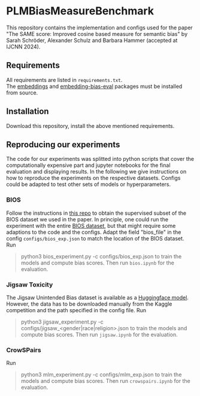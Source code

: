 # PLMBiasMeasureBenchmark
This repository contains the implementation and configs used for the paper "The SAME score: Improved cosine based measure for semantic bias" by Sarah Schröder, Alexander Schulz and  Barbara Hammer (accepted at IJCNN 2024).

## Requirements
All requirements are listed in ```requirements.txt```.  
The [embeddings](https://github.com/UBI-AGML-NLP/Embeddings) and [embedding-bias-eval](https://github.com/HammerLabML/EmbeddingBiasScores) packages must be installed from source.   

## Installation
Download this repository, install the above mentioned requirements.

## Reproducing our experiments

The code for our experiments was splitted into python scripts that cover the computationally expensive part and jupyter notebooks for the final evaluation and displaying results. In the following we give instructions on how to reproduce the experiments on the respective datasets. Configs could be adapted to test other sets of models or hyperparameters.

### BIOS
Follow the instructions in [this repo](https://github.com/HammerLabML/MeasuringFairnessWithBiasedData) to obtain the supervised subset of the BIOS dataset we used in the paper. In principle, one could run the experiment with the entire [BIOS dataset](https://github.com/microsoft/biosbias), but that might require some adaptions to the code and the configs. Adapt the field "bios_file" in the config ```configs/bios_exp.json``` to match the location of the BIOS dataset. Run
> python3 bios_experiment.py -c configs/bios_exp.json
to train the models and compute bias scores. Then run ```bios.ipynb``` for the evaluation.

### Jigsaw Toxicity
The Jigsaw Unintended Bias dataset is available as a [Huggingface model](https://huggingface.co/datasets/google/jigsaw_unintended_bias). However, the data has to be downloaded manually from the Kaggle competition and the path specified in the config file. Run
> python3 jigsaw_experiment.py -c configs/jigsaw_<gender|race|religion>.json
to train the models and compute bias scores. Then run ```jigsaw.ipynb``` for the evaluation.

### CrowSPairs
Run
> python3 mlm_experiment.py -c configs/mlm_exp.json
to train the models and compute bias scores. Then run ```crowspairs.ipynb``` for the evaluation.
